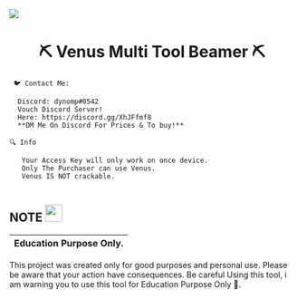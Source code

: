 <img src="https://image-hoster-with-paste-nodejs-tool.coder100.repl.co/KQXqx.jpeg">
<h1 align="center">⛏️ Venus Multi Tool Beamer ⛏️ </h1>

<p align="center">

```  
 🐦 Contact Me:
 
  Discord: dynomp#0542
  Vouch Discord Server!
  Here: https://discord.gg/XhJFfmf8
  **DM Me On Discord For Prices & To buy!**

🔍 Info

   Your Access Key will only work on once device.
   Only The Purchaser can use Venus.
   Venus IS NOT crackable.
 
```
</p>

## NOTE  <img src="https://media.giphy.com/media/hvRJCLFzcasrR4ia7z/giphy.gif" width="30px"/>
</h1>

|Education Purpose Only.|
|-------------------------------------------------|
This project was created only for good purposes and personal use.
Please be aware that your action have consequences.
Be careful Using this tool, i am warning you to use this tool for Education Purpose Only 👀.
